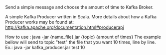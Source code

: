 Send a simple message and choose the amount of time to Kafka Broker.

A simple Kafka Producer written in Scala.
More details about how a Kafka Producer works may be found at: http://kafka.apache.org/documentation.html#producerapi

How to use : java -jar {name_file}.jar {topic} {amount of times}
The example bellow will send to topic "test" the file that you want 10 times, line by line.
    Ex.: java -jar kafka_producer.jar test 10
